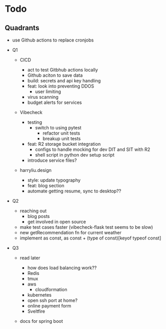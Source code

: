 # Todo

## Quadrants

- use Github actions to replace cronjobs

- Q1

  - CICD

    - act to test Gitbhub actions locally
    - Github aciton to save data
    - build: secrets and api key handling
    - feat: look into preventing DDOS
      - user limiting
    - virus scanning
    - budget alerts for services

  - Vibecheck

    - testing
      - switch to using pytest
        - refactor unit tests
        - breakup unit tests
    - feat: R2 storage bucket integration
      - configs to handle mocking for dev DIT and SIT with R2
      - shell script in python dev setup script
    - introduce service files?

  - harryliu.design

    - style: update typography
    - feat: blog section
    - automate getting resume, sync to desktop??

- Q2

  - reaching out
    - blog posts
    - get involved in open source
  - make test cases faster (vibecheck-flask test seems to be slow)
  - new getRecommendation fn for current weather
  - implement as const, as const + (type of const)[keyof typeof const]

- Q3

  - read later

    - how does load balancing work??
    - Redis
    - tmux
    - aws
      - cloudformation
    - kubernetes
    - open ssh port at home?
    - online payment form
    - Sveltfire

  - docs for spring boot
